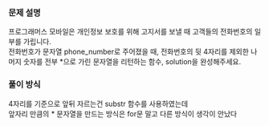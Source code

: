 ### 문제 설명
프로그래머스 모바일은 개인정보 보호를 위해 고지서를 보낼 때 고객들의 전화번호의 일부를 가립니다.  
전화번호가 문자열 phone_number로 주어졌을 때, 전화번호의 뒷 4자리를 제외한 나머지 숫자를 전부 *으로 가린 문자열을 리턴하는 함수, solution을 완성해주세요.  

### 풀이 방식
4자리를 기준으로 앞뒤 자르는건 substr 함수를 사용하였는데  
앞자리 만큼의 * 문자열을 만드는 방식은 for문 말고 다른 방식이 생각이 안났다  
